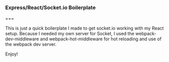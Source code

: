 ### Express/React/Socket.io Boilerplate 

=== 

This is just a quick boilerplate I made to get socket.io working with my React setup. Because I needed my own server for Socket, I used the webpack-dev-middleware and webpack-hot-middleware for hot reloading and use of the webpack dev server. 

Enjoy!
